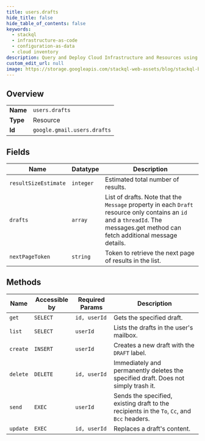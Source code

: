 ```yaml
---
title: users.drafts
hide_title: false
hide_table_of_contents: false
keywords:
  - stackql
  - infrastructure-as-code
  - configuration-as-data
  - cloud inventory
description: Query and Deploy Cloud Infrastructure and Resources using SQL
custom_edit_url: null
image: https://storage.googleapis.com/stackql-web-assets/blog/stackql-blog-post-featured-image.png
---
```

  
    

## Overview
<table><tbody>
<tr><td><b>Name</b></td><td><code>users.drafts</code></td></tr>
<tr><td><b>Type</b></td><td>Resource</td></tr>
<tr><td><b>Id</b></td><td><code>google.gmail.users.drafts</code></td></tr>
</tbody></table>

## Fields
| Name | Datatype | Description |
| ---- | -------- | ----------- |
| `resultSizeEstimate` | `integer` | Estimated total number of results. |
| `drafts` | `array` | List of drafts. Note that the `Message` property in each `Draft` resource only contains an `id` and a `threadId`. The messages.get method can fetch additional message details. |
| `nextPageToken` | `string` | Token to retrieve the next page of results in the list. |
## Methods
| Name | Accessible by | Required Params | Description |
| ---- | ------------- | --------------- | ----------- |
| `get` | `SELECT` | `id, userId` | Gets the specified draft. |
| `list` | `SELECT` | `userId` | Lists the drafts in the user's mailbox. |
| `create` | `INSERT` | `userId` | Creates a new draft with the `DRAFT` label. |
| `delete` | `DELETE` | `id, userId` | Immediately and permanently deletes the specified draft. Does not simply trash it. |
| `send` | `EXEC` | `userId` | Sends the specified, existing draft to the recipients in the `To`, `Cc`, and `Bcc` headers. |
| `update` | `EXEC` | `id, userId` | Replaces a draft's content. |
